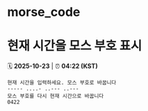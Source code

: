 # morse_code
# 현재 시간을 모스 부호 표시
<!-- MORSE_TIME_START -->
🗓️ **2025-10-23** | ⏰ **04:22 (KST)**

```
현재 시간을 입력하세요. 모스 부호로 바꿉니다
----- ....- ..--- ..---
모스 부호를 다시 현재 시간으로 바꿉니다
0422
```
<!-- MORSE_TIME_END -->

